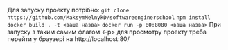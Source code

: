 Для запуску проекту потрібно:
```git clone https://github.com/MaksymMelnykD/softwareenginerschool```
```npm install```
```docker build . -t <ваша назва>```
```docker run -p 80:8080 <ваша назва>```
При запуску з таким самим флагом <-p> для просмотру проекту треба перейти у браузері на http://localhost:80/